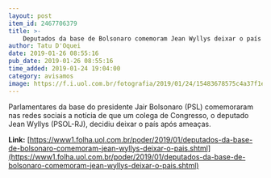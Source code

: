 ```yaml
---
layout: post
item_id: 2467706379
title: >-
    Deputados da base de Bolsonaro comemoram Jean Wyllys deixar o país
author: Tatu D'Oquei
date: 2019-01-26 08:55:16
pub_date: 2019-01-26 08:55:16
time_added: 2019-01-24 19:04:00
category: avisamos
image: https://f.i.uol.com.br/fotografia/2019/01/24/15483678575c4a37f1e2843_1548367857_3x2_rt.jpg
---
```


Parlamentares da base do presidente Jair Bolsonaro (PSL) comemoraram nas redes sociais a notícia de que um colega de Congresso, o deputado Jean Wyllys (PSOL-RJ), decidiu deixar o país após ameaças.

**Link:** [https://www1.folha.uol.com.br/poder/2019/01/deputados-da-base-de-bolsonaro-comemoram-jean-wyllys-deixar-o-pais.shtml](https://www1.folha.uol.com.br/poder/2019/01/deputados-da-base-de-bolsonaro-comemoram-jean-wyllys-deixar-o-pais.shtml)

